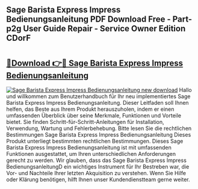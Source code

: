 ## Sage Barista Express Impress Bedienungsanleitung PDF Download Free - Part-p2g User Guide Repair - Service Owner Edition CDorF

# <h2><a href="http://df1sdqa.blite.top/?on=Sage+Barista+Express+Impress+Bedienungsanleitung">🔗Download 👉🔴 Sage Barista Express Impress Bedienungsanleitung</a></h2>

[![Sage Barista Express Impress Bedienungsanleitung new download](https://i.imgur.com/lujVjoI.png)](http://df1sdqa.blite.top/?on=Sage+Barista+Express+Impress+Bedienungsanleitung)
Hallo und willkommen zum Benutzerhandbuch für Ihr neu implementiertes Sage Barista Express Impress Bedienungsanleitung. Dieser Leitfaden soll Ihnen helfen, das Beste aus Ihrem Produkt herauszuholen, indem er einen umfassenden Überblick über seine Merkmale, Funktionen und Vorteile bietet. Sie finden Schritt-für-Schritt-Anleitungen für Installation, Verwendung, Wartung und Fehlerbehebung. Bitte lesen Sie die rechtlichen Bestimmungen Sage Barista Express Impress Bedienungsanleitung Dieses Produkt unterliegt bestimmten rechtlichen Bestimmungen. Dieses Sage Barista Express Impress Bedienungsanleitung ist mit umfassenden Funktionen ausgestattet, um Ihren unterschiedlichen Anforderungen gerecht zu werden. Wir glauben, dass das Sage Barista Express Impress BedienungsanleitungD ein wichtiges Instrument für Ihr Bestreben war, die Vor- und Nachteile Ihrer letzten Akquisition zu verstehen. Wenn Sie Hilfe oder Klärung benötigen, hilft Ihnen unser Kundendienstteam gerne weiter.
